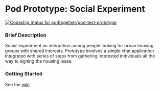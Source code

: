 # Pod Prototype: Social Experiment

[ ![Codeship Status for podtogether/pod-test-prototype](https://codeship.com/projects/cd5bb860-3b3c-0133-7ab0-4e85fe1543ec/status?branch=master)](https://codeship.com/projects/102080)

### Brief Description ###
Social experiment on interaction among people looking for urban housing groups with shared interests. Prototype involves a simple chat application integrated with series of steps from gathering interested individuals all the way to signing the housing lease. 


### Getting Started ###
See the [wiki](https://github.com/podtogether/pod-test-prototype/wiki) 

